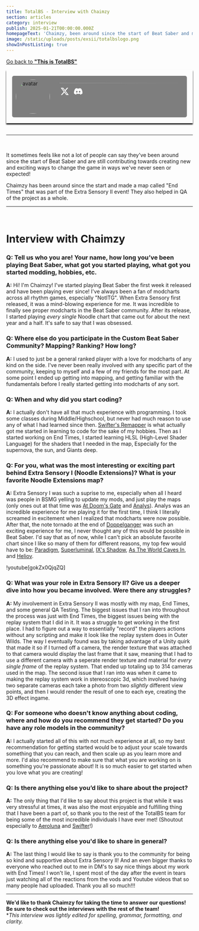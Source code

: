 ```yaml
---
title: TotalBS - Interview with Chaimzy
section: articles
category: interview
publish: 2025-01-21T00:00:00.000Z
homepageText: 'Chaimzy, been around since the start of Beat Saber and made a map called "End Times" that was part of the Extra Sensory II event! They also helped in QA of the project as a whole. Check out this article to learn more about Chaimzy!'
image: /static/uploads/posts/exsii/totalbslogo.png
showInPostListing: true
---
```


[Go back to **"This is TotalBS"**](/posts/this-is-totalbs)

<div class="profile">
  <div class="image">
    <img class="avatar" id="avatar" alt="avatar" />
  </div>
  <div class="bio">
      <div class="name"><a href="https://beatsaver.com/profile/70911" id="name"></a></div>
      <div class="status"><p id="roleString" /></div>
  <div class="description" id="description"></div>
  <hr class="break" />
  <div class="bottom-row">
  <div class="socials">
    <a href="https://x.com/ChaimzyLazuli"><svg xmlns="http://www.w3.org/2000/svg" height="24" width="24" viewBox="0 0 512 512"><!--!Font Awesome Free 6.6.0 by @fontawesome - https://fontawesome.com License - https://fontawesome.com/license/free Copyright 2024 Fonticons, Inc.--><path fill="#ffffff" d="M389.2 48h70.6L305.6 224.2 487 464H345L233.7 318.6 106.5 464H35.8L200.7 275.5 26.8 48H172.4L272.9 180.9 389.2 48zM364.4 421.8h39.1L151.1 88h-42L364.4 421.8z"/></svg></a>
    <a href="https://discord.com/users/259701017883443200"><svg xmlns="http://www.w3.org/2000/svg" height="20" width="25" viewBox="0 0 640 512"><!--!Font Awesome Free 6.7.2 by @fontawesome - https://fontawesome.com License - https://fontawesome.com/license/free Copyright 2025 Fonticons, Inc.--><path fill="#ffffff" d="M524.5 69.8a1.5 1.5 0 0 0 -.8-.7A485.1 485.1 0 0 0 404.1 32a1.8 1.8 0 0 0 -1.9 .9 337.5 337.5 0 0 0 -14.9 30.6 447.8 447.8 0 0 0 -134.4 0 309.5 309.5 0 0 0 -15.1-30.6 1.9 1.9 0 0 0 -1.9-.9A483.7 483.7 0 0 0 116.1 69.1a1.7 1.7 0 0 0 -.8 .7C39.1 183.7 18.2 294.7 28.4 404.4a2 2 0 0 0 .8 1.4A487.7 487.7 0 0 0 176 479.9a1.9 1.9 0 0 0 2.1-.7A348.2 348.2 0 0 0 208.1 430.4a1.9 1.9 0 0 0 -1-2.6 321.2 321.2 0 0 1 -45.9-21.9 1.9 1.9 0 0 1 -.2-3.1c3.1-2.3 6.2-4.7 9.1-7.1a1.8 1.8 0 0 1 1.9-.3c96.2 43.9 200.4 43.9 295.5 0a1.8 1.8 0 0 1 1.9 .2c2.9 2.4 6 4.9 9.1 7.2a1.9 1.9 0 0 1 -.2 3.1 301.4 301.4 0 0 1 -45.9 21.8 1.9 1.9 0 0 0 -1 2.6 391.1 391.1 0 0 0 30 48.8 1.9 1.9 0 0 0 2.1 .7A486 486 0 0 0 610.7 405.7a1.9 1.9 0 0 0 .8-1.4C623.7 277.6 590.9 167.5 524.5 69.8zM222.5 337.6c-29 0-52.8-26.6-52.8-59.2S193.1 219.1 222.5 219.1c29.7 0 53.3 26.8 52.8 59.2C275.3 311 251.9 337.6 222.5 337.6zm195.4 0c-29 0-52.8-26.6-52.8-59.2S388.4 219.1 417.9 219.1c29.7 0 53.3 26.8 52.8 59.2C470.7 311 447.5 337.6 417.9 337.6z"/></svg></a>
    </div>
          <div class="badges">
        </div>
    </div>
  </div>
</div>

<script>
async function fetchUserData() {
  try {
    const response = await fetch('https://api.beatsaver.com/users/id/70911');
    if (!response.ok) throw new Error('Failed to fetch user data');

    const data = await response.json();

    document.getElementById('avatar').src = data.avatar || '';
    document.getElementById('avatar').alt = data.name || 'User Avatar';
    document.getElementById('name').textContent = data.name || 'Unknown User';
    document.getElementById('description').innerHTML = formatDescription(data.description || '');
    document.getElementById('roleString').textContent = getRoles(data);
    } catch (error) {
    console.error('Error fetching user data:', error);
    document.getElementById('roleString').textContent = 'Error loading roles';
    document.getElementById('description').textContent = 'Unable to load description.';
    }
  }

fetchUserData();
    
function getRoles(user) {
  const roles = [];

  if (user.admin) roles.push('Admin');
  if (user.seniorCurator) {
      roles.push('Senior Curator');
  } else if (user.curator) {
      roles.push('Curator');
  }
  if (user.verifiedMapper) {
      roles.push('Verified Mapper');
  } else if (user.stats?.totalMaps >= 1) {
      roles.push('Mapper');
  }
  return roles.join(', ');
}

function formatDescription(text) {
  return text
    .replace(/\n/g, '<br>') // Convert line breaks to <br>
    .replace(/\*\*(.*?)\*\*/g, '<strong>$1</strong>') // Convert **bold** to <strong> tags
    .replace(/(https?:\/\/[^\s<]+)/g, '<a href="$1" target="_blank" style="color: white;">$1</a>') // Convert URLs to clickable links
    .replace(/(^|\s)@(\w+)/g, '$1<a href="https://beatsaver.com/profile/username/$2" target="_blank">@$2</a>'); // Convert @mentions to profile links
  }
</script>

<style>
  .profile {
    padding: 1rem;
    position: relative;
    display: flex;
    flex-direction: row;
    box-shadow: 0px 3px 3px black;
  }
  .profile::before {
    content: '';
    position: absolute;
    top: 0;
    left: 0;
    right: 0;
    bottom: 0;
    background-image: url('/uploads/posts/exsii/Main.00_00_58_23.Still029.png');
    background-position: center;
    background-size: cover;
    filter: brightness(50%);
    z-index: -1;
    border-radius: 5px;
  }

  .image {
    background-color: #00000080;
    border-radius: 5px 0 0 5px;
  }
  .avatar {
    border-radius: 50%;
    width: 92px;
    height: auto;
    padding: 10px;
  }

  .bio {
    border-radius: 0 5px 5px 0;
    background-color: #00000080;
    padding: 5px 5px 5px 1rem;
    width: 100%;
  }
    @media (max-width: 512px) {
    .image {
      display: none;
    }
    .bio {
      border-radius: 5px;
    }
  }
  .name {
    display: flex;
    flex-direction: row;
    flex-wrap: wrap;
    gap: 0.5rem;
    font-size: 2.5rem;
    font-weight: bold;
    align-items: center;
    a {
      color: white;
    }
  }
  .status p {
    color: #888;
    padding-left: 2px;
    margin-bottom: 2px;
  }
  .description {
    padding-left: 3px;
    margin-bottom: 10px;
    a {
      color: white;
    }
  }
  .break {
    border: none;
    height: 1px;
    margin-bottom: 10px;
    background: linear-gradient(90deg, #999999 0%, rgba(153, 153, 153, 0) 100%);
  }
  .bottom-row {
    display: flex;
    flex-wrap: wrap;
    flex-direction: row;
    justify-content: space-between;
    gap: 0.25rem;
  }
  .socials {
    display: flex;
    flex-direction: row;
    align-items: center;
    gap: 0.75rem;
    padding-left: 2px;
    a {
      transition: transform 0.3s ease;
    }
  }
  .socials a:hover {
    transform: scale(1.2);
  }
  .badges {
    display: flex;
    flex-direction: row;
    flex-wrap: wrap;
    gap: 0.5rem;
    align-items: center;
  }
  .badges a:hover {
    color: white;
  }
  .beasties,
  .bl-ranked,
  .ss-ranked {
    align-items: end;
    display: flex;
    gap: 0.25rem;
    padding: 3px;
    border-width: 1.5px !important;
    border-style: solid !important;
    border-radius: 5px;
  }
  .beasties {
    background-color: #45408875;
    border: #454088;
  }
  .bl-ranked {
    background-color: #cf8afb55;
    border: #cf8afb85;
  }
  .ss-ranked {
    background-color: #ffde1a55;
    border: #ffde1a85;
  }
  .bsmg {
    background-color: #747bff55;
    border: #747bff85;
  }
</style>

<br />
<hr />
<br />

It sometimes feels like not a lot of people can say they've been around since the start of Beat Saber and are still contributing towards creating new and exciting ways to change the game in ways we've never seen or expected!

Chaimzy has been around since the start and made a map called "End Times" that was part of the Extra Sensory II event! They also helped in QA of the project as a whole.

<hr />
<br />

# Interview with Chaimzy

### Q: Tell us who you are! Your name, how long you’ve been playing Beat Saber, what got you started playing, what got you started modding, hobbies, etc.

**A:** Hi! I'm Chaimzy! I've started playing Beat Saber the first week it released and have been playing ever since! I've always been a fan of modcharts across all rhythm games, especially "NotITG". When Extra Sensory first released, it was a mind-blowing experience for me. It was incredible to finally see proper modcharts in the Beat Saber community. After its release, I started playing *every single* Noodle chart that came out for about the next year and a half. It's safe to say that I was obsessed.

### Q: Where else do you participate in the Custom Beat Saber Community? Mapping? Ranking? How long?

**A:** I used to just be a general ranked player with a love for modcharts of any kind on the side. I've never been really involved with any specific part of the community, keeping to myself and a few of my friends for the most part. At some point I ended up getting into mapping, and getting familiar with the fundamentals before I really started getting into modcharts of any sort.

### Q: When and why did you start coding?

**A:** I actually don't have all that much experience with programming. I took some classes during Middle/Highschool, but never had much reason to use any of what I had learned since then. [Swifter's Remapper](https://github.com/Swifter1243/ReMapper) is what actually got me started in learning to code for the sake of my hobbies. Then as I started working on End Times, I started learning HLSL (High-Level Shader Language) for the shaders that I needed in the map, Especially for the supernova, the sun, and Giants deep.

### Q: For you, what was the most interesting or exciting part behind Extra Sensory I (Noodle Extensions)? What is your favorite Noodle Extensions map?

**A:** Extra Sensory I was such a suprise to me, especially when all I heard was people in BSMG yelling to update my mods, and just play the maps (only ones out at that time was [At Doom's Gate](https://beatsaver.com/maps/cb19) and [Analys](https://beatsaver.com/maps/d00c)). Analys was an incredible experience for me playing it for the first time, I think I literally screamed in excitement when I realized that modcharts were now possible. After that, the note tornado at the end of [Doppelganger](https://beatsaver.com/maps/d53c) was such an exciting experience for me, I never thought any of this would be possible in Beat Saber. I'd say that as of now, while I can't pick an absolute favorite chart since I like so many of them for different reasons, my top few would have to be: [Paradigm](https://beatsaver.com/maps/3bbb0), [Superluminal](https://beatsaver.com/maps/358a7), [IX's Shadow](https://beatsaver.com/maps/33232), [As The World Caves In](https://beatsaver.com/maps/210e3), and [Heliov](https://beatsaver.com/maps/27ade).

!youtube[gokZx0QjqZQ]

### Q: What was your role in Extra Sensory II? Give us a deeper dive into how you became involved. Were there any struggles?

**A:** My involvement in Extra Sensory II was mostly with my map, End Times, and some general QA Testing. The biggest issues that I ran into throughout the process was just with End Times, the biggest issues being with the replay system that I did in it. It was a struggle to get working in the first place. I had to figure out a way to essentially "record" the players actions without any scripting and make it look like the replay system does in Outer Wilds. The way I eventually found was by taking advantage of a Unity quirk that made it so if I turned off a camera, the render texture that was attached to that camera would display the last frame that it saw, meaning that I had to use a different camera with a seperate render texture and material for *every single frame* of the replay system. That ended up totaling up to 314 cameras used in the map. The second issue that I ran into was when it came to making the replay system work in stereoscopic 3d, which involved having two separate cameras each take a photo from two *slightly* different view points, and then I would render the result of one to each eye, creating the 3D effect ingame.

### Q: For someone who doesn't know anything about coding, where and how do you recommend they get started? Do you have any role models in the community?

**A:** I actually started all of this with not much experience at all, so my best recommendation for getting started would be to adjust your scale towards something that you can reach, and then scale up as you learn more and more. I'd also recommend to make sure that what you are working on is something you're passionate about! It is so much easier to get started when you love what you are creating!

### Q: Is there anything else you’d like to share about the project?

**A:** The only thing that I'd like to say about this project is that while it was very stressful at times, it was also the most enjoyable and fulfilling thing that I have been a part of, so thank you to the rest of the TotalBS team for being some of the most incredible individuals I have ever met! (Shoutout especially to [Aeroluna](/posts/totalbs-interview-with-aeroluna) and [Swifter](/posts/totalbs-interview-with-swifter)!)

### Q: Is there anything else you'd like to share in general?

**A:** The last thing I would like to say is thank you to the community for being so kind and supportive about Extra Sensory II! And an even bigger thanks to everyone who reached out to me in DM's to say nice things about my work with End Times! I won't lie, I spent most of the day after the event in tears just watching all of the reactions from the vods and Youtube videos that so many people had uploaded. Thank you all so much!!!
<br />

---

**We'd like to thank Chaimzy for taking the time to answer our questions! Be sure to check out the interviews with the rest of the team!**
\
\*_This interview was lightly edited for spelling, grammar, formatting, and clarity._
